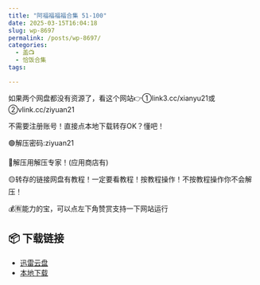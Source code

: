 ```yaml
---
title: "阿福福福福合集 51-100"
date: 2025-03-15T16:04:18
slug: wp-8697
permalink: /posts/wp-8697/
categories:
  - 盖📺
  - 恰饭合集
tags:

---
```


如果两个网盘都没有资源了，看这个网站👉①link3.cc/xianyu21或②vlink.cc/ziyuan21

不需要注册账号！直接点本地下载转存OK？懂吧！

🟢解压密码:ziyuan21

🔵解压用解压专家！(应用商店有)

🟡转存的链接网盘有教程！一定要看教程！按教程操作！不按教程操作你不会解压！

💰🈶能力的宝，可以点左下角赞赏支持一下网站运行

## 📦 下载链接
- [迅雷云盘](https://blziyuan21.com/pay-download/8697?key=a3dd5050cc&down_id=0)
- [本地下载](https://blziyuan21.com/pay-download/8697?key=a3dd5050cc&down_id=1)

